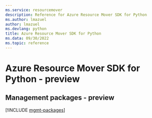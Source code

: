 ```yaml
---
ms.service: resourcemover
description: Reference for Azure Resource Mover SDK for Python
ms.author: lmazuel
author: lmazuel
ms.devlang: python
title: Azure Resource Mover SDK for Python
ms.data: 09/30/2022
ms.topic: reference
---
```

# Azure Resource Mover SDK for Python - preview

## Management packages - preview
[!INCLUDE [mgmt-packages](resource-mover-mgmt-index.md)]